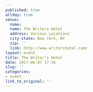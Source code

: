 ```yaml
---
published: true
allday: true
venue: 
  name: 
  name: The Writers Hotel
  address: Various Locations
  city-state: New York, NY
  zip: ''
  link: http://www.writershotel.com/
layout: event
title: The Writer's Hotel
date: 2017-06-07 17:36
slug: ''
categories:
- event
link_to_original: ''
---
```


